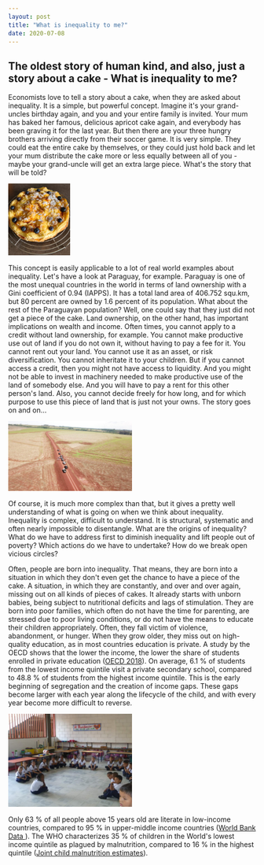 ```yaml
---
layout: post
title: "What is inequality to me?"
date: 2020-07-08
---
```


## The oldest story of human kind, and also, just a story about a cake - What is inequality to me? 

Economists love to tell a story about a cake, when they are asked about inequality. It is a simple, but powerful concept. Imagine it's your grand-uncles birthday again, and you and your entire family is invited. Your mum has baked her famous, delicious apricot cake again, and everybody has been graving it for the last year. But then there are your three hungry brothers arriving directly from their soccer game. It is very simple. They could eat the entire cake by themselves, or they could just hold back and let your mum distribute the cake more or less equally between all of you - maybe your grand-uncle will get an extra large piece. What's the story that will be told? 

<img src="/images/IMG-20200621-WA0011.jpg" alt="Apricot Cake" style="max-width:25%;"/>


This concept is easily applicable to a lot of real world examples about inequality. Let's have a look at Paraguay, for example. Paraguay is one of the most unequal countries in the world in terms of land ownership with a Gini coefficient of 0.94 (IAPPS). It has a total land area of 406.752 squ.km, but 80 percent are owned by 1.6 percent of its population. What about the rest of the Paraguayan population? Well, one could say that they just did not get a piece of the cake. Land ownership, on the other hand, has important implications on wealth and income. Often times, you cannot apply to a credit without land ownership, for example. You cannot make productive use out of land if you do not own it, without having to pay a fee for it. You cannot rent out your land. You cannot use it as an asset, or risk diversification. You cannot inheritate it to your children. But if you cannot access a credit, then you might not have access to liquidity. And you might not be able to invest in machinery needed to make productive use of the land of somebody else. And you will have to pay a rent for this other person's land. Also, you cannot decide freely for how long, and for which purpose to use this piece of land that is just not your owns. The story goes on and on... 

<img src="/images/IMG-20191009-WA0060.jpg" alt="Alto Parana Drone Pic" style="max-width:50%;"/>

Of course, it is much more complex than that, but it gives a pretty well understanding of what is going on when we think about inequality. Inequality is complex, difficult to understand. It is structural, systematic and often nearly impossible to disentangle. What are the origins of inequality? What do we have to address first to diminish inequality and lift people out of poverty? Which actions do we have to undertake? How do we break open vicious circles? 

Often, people are born into inequality. That means, they are born into a situation in which they don't even get the chance to have a piece of the cake. A situation, in which they are constantly, and over and over again, missing out on all kinds of pieces of cakes. It already starts with unborn babies, being subject to nutritional deficits and lags of stimulation. They are born into poor families, which often do not have the time for parenting, are stressed due to poor living conditions, or do not have the means to educate their children appropriately. Often, they fall victim of violence, abandonment, or hunger. When they grow older, they miss out on high-quality education, as in most countries education is private. A study by the OECD shows that the lower the income, the lower the share of students enrolled in private education ([OECD 2018](https://read.oecd-ilibrary.org/development/latin-american-economic-outlook-2018/enrolment-in-private-schools-by-income-quintiles-in-latin-america-2014_leo-2018-graph16-en#page1)). On average, 6.1 % of students from the lowest income quintile visit a private secondary school, compared to 48.8 % of students from the highest income quintile. This is the early beginning of segregation and the creation of income gaps. These gaps become larger with each year along the lifecycle of the child, and with every year become more difficult to reverse. 

<img src="/images/Aguablanca.jpg" alt="aguablanca School" style="max-width:50%;"/>

Only 63 % of all people above 15 years old are literate in low-income countries, compared to 95 % in upper-middle income countries ([World Bank Data ](https://data.worldbank.org/indicator/SE.ADT.LITR.ZS?most_recent_value_desc=true)). The WHO characterizes 35 % of children in the World's lowest income quintile as plagued by malnutrition, compared to 16 % in the highest quintile ([Joint child malnutrition estimates](https://www.who.int/data/gho/data/themes/topics/joint-child-malnutrition-estimates-unicef-who-wb)). 






